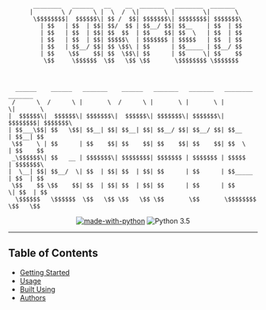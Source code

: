 ```
       ________   ______   __    __  _______   ________  _______                
      |        \ /      \ |  \  /  \|       \ |        \|       \               
       \$$$$$$$$|  $$$$$$\| $$ /  $$| $$$$$$$\| $$$$$$$$| $$$$$$$\              
         | $$   | $$  | $$| $$/  $$ | $$__/ $$| $$__    | $$  | $$              
         | $$   | $$  | $$| $$  $$  | $$    $$| $$  \   | $$  | $$              
         | $$   | $$  | $$| $$$$$\  | $$$$$$$ | $$$$$   | $$  | $$              
         | $$   | $$__/ $$| $$ \$$\ | $$      | $$_____ | $$__/ $$              
         | $$    \$$    $$| $$  \$$\| $$      | $$     \| $$    $$              
          \$$     \$$$$$$  \$$   \$$ \$$       \$$$$$$$$ \$$$$$$$               
                                                                                
                                                                                
                                                                                
  ______    ______   _______    ______   _______   _______   ________  _______  
 /      \  /      \ |       \  /      \ |       \ |       \ |        \|       \ 
|  $$$$$$\|  $$$$$$\| $$$$$$$\|  $$$$$$\| $$$$$$$\| $$$$$$$\| $$$$$$$$| $$$$$$$\
| $$___\$$| $$   \$$| $$__| $$| $$__| $$| $$__/ $$| $$__/ $$| $$__    | $$__| $$
 \$$    \ | $$      | $$    $$| $$    $$| $$    $$| $$    $$| $$  \   | $$    $$
 _\$$$$$$\| $$   __ | $$$$$$$\| $$$$$$$$| $$$$$$$ | $$$$$$$ | $$$$$   | $$$$$$$\
|  \__| $$| $$__/  \| $$  | $$| $$  | $$| $$      | $$      | $$_____ | $$  | $$
 \$$    $$ \$$    $$| $$  | $$| $$  | $$| $$      | $$      | $$     \| $$  | $$
  \$$$$$$   \$$$$$$  \$$   \$$ \$$   \$$ \$$       \$$       \$$$$$$$$ \$$   \$$

 ```                                                                                                                                                 



<div align="center">

[![made-with-python](https://img.shields.io/badge/Made%20with-Python-1f425f.svg)](https://www.python.org/)
![Python 3.5](https://img.shields.io/badge/Python-3.6%2B-blue.svg)
  
</div>

---

## Table of Contents
- [Getting Started](#getting_started)
- [Usage](#usage)
- [Built Using](#built_using)
- [Authors](#authors)
